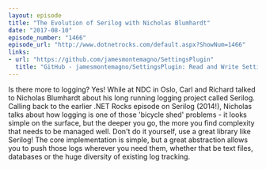 ```yaml
---
layout: episode
title: "The Evolution of Serilog with Nicholas Blumhardt"
date: "2017-08-10"
episode_number: "1466"
episode_url: "http://www.dotnetrocks.com/default.aspx?ShowNum=1466"
links:
- url: "https://github.com/jamesmontemagno/SettingsPlugin"
  title: "GitHub - jamesmontemagno/SettingsPlugin: Read and Write Settings Plugin for Xamarin and Windows"
---
```


Is there more to logging? Yes! While at NDC in Oslo, Carl and Richard talked to Nicholas Blumhardt about his long running logging project called Serilog. Calling back to the earlier .NET Rocks episode on Serilog (2014!), Nicholas talks about how logging is one of those 'bicycle shed' problems - it looks simple on the surface, but the deeper you go, the more you find complexity that needs to be managed well. Don't do it yourself, use a great library like Serilog! The core implementation is simple, but a great abstraction allows you to push those logs wherever you need them, whether that be text files, databases or the huge diversity of existing log tracking.
